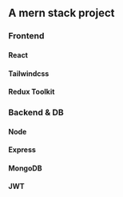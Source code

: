 ## A mern stack project

### Frontend

#### React

#### Tailwindcss

#### Redux Toolkit

### Backend & DB

#### Node

#### Express

#### MongoDB

#### JWT
